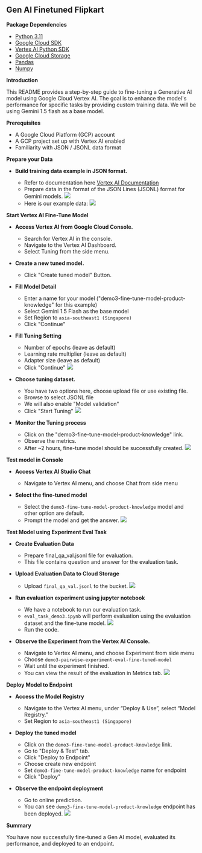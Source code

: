 ## Gen AI Finetuned Flipkart

**Package Dependencies**

*   <a href="https://www.python.org/downloads/">Python 3.11</a>
*   <a href="https://cloud.google.com/sdk?hl=en">Google Cloud SDK</a>
*   <a href="https://cloud.google.com/vertex-ai/docs/python-sdk/use-vertex-ai-python-sdk">Vertex AI Python SDK</a>
*   <a href="https://cloud.google.com/storage/docs/reference/libraries#client-libraries-install-python">Google Cloud Storage</a>
*   <a href="https://pandas.pydata.org/">Pandas</a>
*   <a href="https://numpy.org/">Numpy</a> 

**Introduction**

This README provides a step-by-step guide to fine-tuning a Generative AI model using Google Cloud Vertex AI. The goal is to enhance the model's performance for specific tasks by providing custom training data. We will be using Gemini 1.5 flash as a base model.

**Prerequisites**

*   A Google Cloud Platform (GCP) account
*   A GCP project set up with Vertex AI enabled
*   Familiarity with JSON / JSONL data format

**Prepare your Data**
* **Build training data example in JSON format.**

    *   Refer to documentation here <a href="https://cloud.google.com/vertex-ai/generative-ai/docs/models/tune-models">Vertex AI Documentation</a>
    *   Prepare data in the format of the JSON Lines (JSONL) format for Gemini models. ![](./Image/1.png)
    *   Here is our example data: ![](./Image/2.png)

**Start Vertex AI Fine-Tune Model**
* **Access Vertex AI from Google Cloud Console.**

    *   Search for Vertex AI in the console.
    *   Navigate to the Vertex AI Dashboard.
    *   Select Tuning from the side menu. 
*   **Create a new tuned model.**

    *   Click "Create tuned model" Button.

*   **Fill Model Detail**

    *   Enter a name for your model ("demo3-fine-tune-model-product-knowledge" for this example)
    *   Select Gemini 1.5 Flash as the base model
    *   Set Region to `asia-southeast1 (Singapore)`
    *   Click "Continue"
*  **Fill Tuning Setting**

    *   Number of epochs (leave as default)
    *   Learning rate multiplier (leave as default)
    *   Adapter size (leave as default)
    *   Click "Continue" ![](./Image/3.png)

*   **Choose tuning dataset.**

    *   You have two options here, choose upload file or use existing file. 
    *   Browse to select JSONL file
    *   We will also enable "Model validation"
    *   Click "Start Tuning" ![](./Image/4.png)

*   **Monitor the Tuning process**

    *   Click on the "demo3-fine-tune-model-product-knowledge" link. 
    *   Observe the metrics.
    *   After ~2 hours, fine-tune model should be successfully created. ![](./Image/5.png)

**Test model in Console**
* **Access Vertex AI Studio Chat**
   * Navigate to Vertex AI menu, and choose Chat from side menu
*   **Select the fine-tuned model**

    * Select the `demo3-fine-tune-model-product-knowledge` model and other option are default.
    *   Prompt the model and get the answer. ![](./Image/6.png)

**Test Model using Experiment Eval Task**
* **Create Evaluation Data**
    *   Prepare final_qa_val.jsonl file for evaluation.
    *   This file contains question and answer for the evaluation task.
* **Upload Evaluation Data to Cloud Storage**
    *   Upload `final_qa_val.jsonl` to the bucket. ![](./Image/7.png)

* **Run evaluation experiment using jupyter notebook**
    *   We have a notebook to run our evaluation task.
    *   `eval_task_demo3.ipynb` will perform evaluation using the evaluation dataset and the fine-tune model. ![](./Image/8.png)
    *   Run the code.
* **Observe the Experiment from the Vertex AI Console.**

   *   Navigate to Vertex AI menu, and choose Experiment from side menu
   *   Choose `demo3-pairwise-experiment-eval-fine-tuned-model`
   *   Wait until the experiment finished.
   *   You can view the result of the evaluation in Metrics tab. ![](./Image/9.png)

**Deploy Model to Endpoint**

*   **Access the Model Registry**

    *    Navigate to the Vertex AI menu, under “Deploy & Use”, select “Model Registry.”
    *    Set Region to `asia-southeast1 (Singapore)`
*   **Deploy the tuned model**

    *   Click on the `demo3-fine-tune-model-product-knowledge` link.
    *   Go to "Deploy & Test" tab.
    *   Click "Deploy to Endpoint"
    *   Choose create new endpoint
    *   Set `demo3-fine-tune-model-product-knowledge` name for endpoint
    *   Click "Deploy"
*  **Observe the endpoint deployment**

    *   Go to online prediction.
    *   You can see `demo3-fine-tune-model-product-knowledge` endpoint has been deployed. ![](./Image/10.png)

**Summary**

You have now successfully fine-tuned a Gen AI model, evaluated its performance, and deployed to an endpoint.
